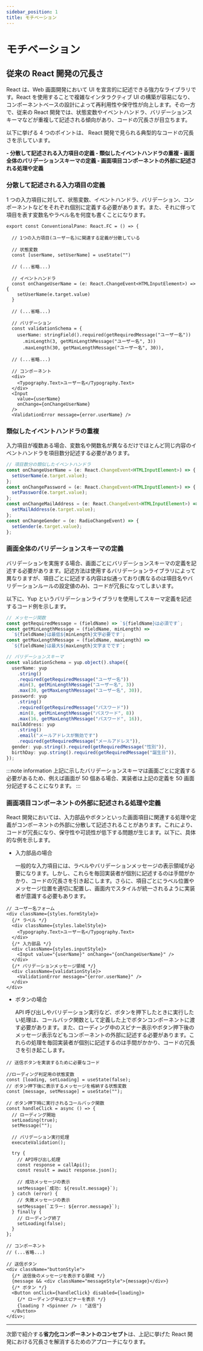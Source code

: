 ```yaml
---
sidebar_position: 1
title: モチベーション
---
```


# モチベーション

## 従来の React 開発の冗長さ

React は、Web 画面開発において UI を宣言的に記述できる強力なライブラリです。React を使用することで複雑なインタラクティブ UI の構築が容易になり、コンポーネントベースの設計によって再利用性や保守性が向上します。その一方で、従来の React 開発では、状態変数やイベントハンドラ、バリデーションスキーマなどが重複して記述される傾向があり、コードの冗長さが目立ちます。

以下に挙げる 4 つのポイントは、 React 開発で見られる典型的なコードの冗長さを示しています。

<strong>
- 分散して記述される入力項目の定義
- 類似したイベントハンドラの重複
- 画面全体のバリデーションスキーマの定義
- 画面項目コンポーネントの外部に記述される処理や定義
</strong>

### 分散して記述される入力項目の定義

1 つの入力項目に対して、状態変数、イベントハンドラ、バリデーション、コンポーネントなどをそれぞれ個別に定義する必要があります。また、それに伴って項目を表す変数名やラベル名を何度も書くことになります。

```tsx
export const ConventionalPane: React.FC = () => {

  // 1つの入力項目(ユーザー名)に関連する定義が分散している

  // 状態変数
  const [userName, setUserName] = useState("")
 
  // (...省略...)

  // イベントハンドラ
  const onChangeUserName = (e: React.ChangeEvent<HTMLInputElement>) => {
    setUserName(e.target.value)
  }
 
  // (...省略...)

  // バリデーション
  const validationSchema = {
    userName: stringField().required(getRequiredMessage("ユーザー名"))
      .minLength(3, getMinLengthMessage("ユーザー名", 3))
      .maxLength(30, getMaxLengthMessage("ユーザー名", 30)),
 
  // (...省略...)

  // コンポーネント
  <div>
    <Typography.Text>ユーザー名</Typography.Text>
  </div>
  <Input
    value={userName}
    onChange={onChangeUserName}
  />
  <ValidationError message={error.userName} />
```

### 類似したイベントハンドラの重複

入力項目が複数ある場合、変数名や関数名が異なるだけでほとんど同じ内容のイベントハンドラを項目数分記述する必要があります。

```typescript
// 項目数分の類似したイベントハンドラ
const onChangeUserName = (e: React.ChangeEvent<HTMLInputElement>) => {
  setUserName(e.target.value);
};
const onChangePassword = (e: React.ChangeEvent<HTMLInputElement>) => {
  setPassword(e.target.value);
};
const onChangeMailAddress = (e: React.ChangeEvent<HTMLInputElement>) => {
  setMailAddress(e.target.value);
};
const onChangeGender = (e: RadioChangeEvent) => {
  setGender(e.target.value);
};
```

### 画面全体のバリデーションスキーマの定義

バリデーションを実施する場合、画面ごとにバリデーションスキーマの定義を記述する必要があります。記述方法は使用するバリデーションライブラリによって異なりますが、項目ごとに記述する内容は似通っており(異なるのは項目名やバリデーションルールの設定値のみ)、コードが冗長になってしまいます。

以下に、Yup というバリデーションライブラリを使用してスキーマ定義を記述するコード例を示します。

```typescript
// メッセージ関数
const getRequiredMessage = (fieldName) => `${fieldName}は必須です`;
const getMinLengthMessage = (fieldName, minLength) =>
  `${fieldName}は最低${minLength}文字必要です`;
const getMaxLengthMessage = (fieldName, maxLength) =>
  `${fieldName}は最大${maxLength}文字までです`;

// バリデーションスキーマ
const validationSchema = yup.object().shape({
  userName: yup
    .string()
    .required(getRequiredMessage("ユーザー名"))
    .min(3, getMinLengthMessage("ユーザー名", 3))
    .max(30, getMaxLengthMessage("ユーザー名", 30)),
  password: yup
    .string()
    .required(getRequiredMessage("パスワード"))
    .min(8, getMinLengthMessage("パスワード", 8))
    .max(16, getMaxLengthMessage("パスワード", 16)),
  mailAddress: yup
    .string()
    .email("メールアドレスが無効です")
    .required(getRequiredMessage("メールアドレス")),
  gender: yup.string().required(getRequiredMessage("性別")),
  birthDay: yup.string().required(getRequiredMessage("誕生日")),
});
```

:::note information
上記に示したバリデーションスキーマは画面ごとに定義する必要があるため、例えば画面が 50 個ある場合、実装者は上記の定義を 50 画面分記述することになります。
:::

### 画面項目コンポーネントの外部に記述される処理や定義

React 開発においては、入力部品やボタンといった画面項目に関連する処理や定義がコンポーネントの外部に分散して記述されることがあります。これにより、コードが冗長になり、保守性や可読性が低下する問題が生じます。以下に、具体的な例を示します。

- 入力部品の場合

  一般的な入力項目には、ラベルやバリデーションメッセージの表示領域が必要になります。しかし、これらを毎回実装者が個別に記述するのは手間がかかり、コードの冗長さを引き起こします。さらに、項目ごとにラベル位置やメッセージ位置を適切に配置し、画面内でスタイルが統一されるように実装者が意識する必要もあります。

```tsx
// ユーザー名フォーム
<div className={styles.formStyle}>
  {/* ラベル */}
  <div className={styles.labelStyle}>
    <Typography.Text>ユーザー名</Typography.Text>
  </div>
  {/* 入力部品 */}
  <div className={styles.inputStyle}>
    <Input value="{userName}" onChange="{onChangeUserName}" />
  </div>
  {/* バリデーションメッセージ領域 */}
  <div className={validationStyle}>
    <ValidationError message="{error.userName}" />
  </div>
</div>
```

- ボタンの場合

  API 呼び出しやバリデーション実行など、ボタンを押下したときに実行したい処理は、コールバック関数として定義した上でボタンコンポーネントに渡す必要があります。また、ローディング中のスピナー表示やボタン押下後のメッセージ表示などもコンポーネントの外部に記述する必要があります。これらの処理を毎回実装者が個別に記述するのは手間がかかり、コードの冗長さを引き起こします。

```tsx
// 送信ボタンを実装するために必要なコード

//ローディング判定用の状態変数
const [loading, setLoading] = useState(false);
// ボタン押下後に表示するメッセージを格納する状態変数
const [message, setMessage] = useState("");

// ボタン押下時に実行されるコールバック関数
const handleClick = async () => {
  // ローディング開始
  setLoading(true);
  setMessage("");

  // バリデーション実行処理
  executeValidation();

  try {
    // API呼び出し処理
    const response = callApi();
    const result = await response.json();

    // 成功メッセージの表示
    setMessage(`成功: ${result.message}`);
  } catch (error) {
    // 失敗メッセージの表示
    setMessage(`エラー: ${error.message}`);
  } finally {
    // ローディング終了
    setLoading(false);
  }
};

// コンポーネント
// (...省略...)

// 送信ボタン
<div className="buttonStyle">
  {/* 送信後のメッセージを表示する領域 */}
  {message && <div className="messageStyle">{message}</div>}
  {/* ボタン */}
  <Button onClick={handleClick} disabled={loading}>
    {/* ローディング中はスピナーを表示 */}
    {loading ? <Spinner /> : "送信"}
  </Button>
</div>;
```

<hr/>
次節で紹介する<strong>省力化コンポーネントのコンセプト</strong>は、上記に挙げた React 開発における冗長さを解消するためのアプローチになります。